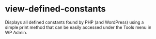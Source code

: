 # view-defined-constants
Displays all defined constants found by PHP (and WordPress) using a simple print method that can be easily accessed under the Tools menu in WP Admin.
